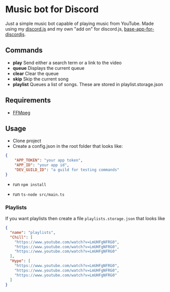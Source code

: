 # Music bot for Discord

Just a simple music bot capable of playing music from YouTube.
Made using my [discord.js](discord.js) and my own "add on" for discord.js, [base-app-for-discordjs](https://github.com/smultronbusken/base-app-for-discordjs).

## Commands

- **play**
  Send either a search term or a link to the video
- **queue**
  Displays the current queue
- **clear**
  Clear the queue
- **skip**
  Skip the current song
- **playlist**
  Queues a list of songs. These are stored in playlist.storage.json

## Requirements

- [FFMpeg](https://ffmpeg.org/)

## Usage

* Clone project
* Create a config.json in the root folder that looks like: 

```json
{
    "APP_TOKEN": "your app token",
    "APP_ID": "your app id",
    "DEV_GUILD_ID": "a guild for testing commands"
}
```

* run `npm install`

* run `ts-node src/main.ts`


### Playlists

If you want playlists then create a file `playlists.storage.json` that looks like

```json
{
  "name": "playlists",
  "Chill": [
    "https://www.youtube.com/watch?v=LmUHFgNFRG0",
    "https://www.youtube.com/watch?v=LmUHFgNFRG0",
    "https://www.youtube.com/watch?v=LmUHFgNFRG0"
  ],
  "Hype": [
    "https://www.youtube.com/watch?v=LmUHFgNFRG0",
    "https://www.youtube.com/watch?v=LmUHFgNFRG0",
    "https://www.youtube.com/watch?v=LmUHFgNFRG0"
  ]
}
```

